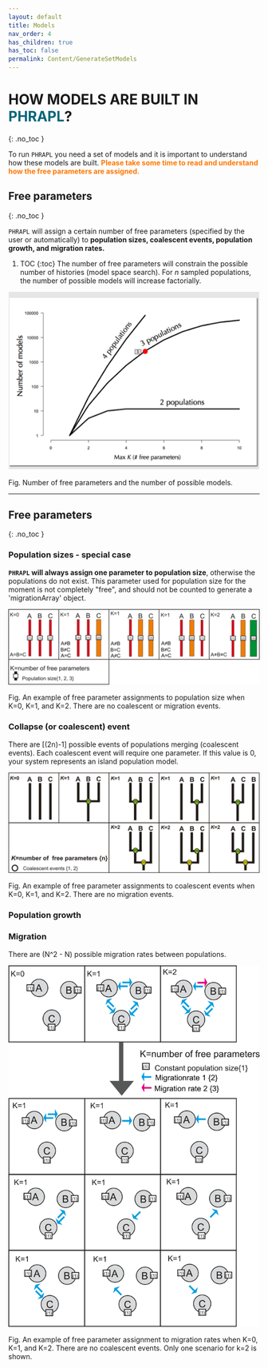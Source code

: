 ```yaml
---
layout: default
title: Models
nav_order: 4
has_children: true
has_toc: false
permalink: Content/GenerateSetModels
---
```


# HOW MODELS ARE BUILT IN **<font color='#006579'>PHRAPL</font>**?
{: .no_toc }

To run `PHRAPL` you need a set of models and it is important to understand how these models are built. __<font color='#ff7700'>Please take some time to read and understand how the free parameters are assigned.</font>__
 
## Free parameters
{: .no_toc }

`PHRAPL` will assign a certain number of free parameters (specified by the user or automatically) to __population sizes, coalescent events, population growth, and migration rates.__ 
1. TOC
{:toc}
The number of free parameters will constrain the possible number of histories (model space search). For _n_ sampled populations, the number of possible models will increase factorially. 

![](https://github.com/ariadnamorales/phrapl-manual/blob/master/images/parameters_models.png?raw=true)

Fig. Number of free parameters and the number of possible models.

---
## Free parameters
{: .no_toc }

### **Population sizes - special case**
**`PHRAPL` will always assign one parameter to population size**, otherwise the populations do not exist. This parameter used for population size for the moment is not completely "free", and should not be counted to generate a 'migrationArray' object.

![](https://github.com/ariadnamorales/phrapl-manual/blob/master/images/k.popsize.0.png?raw=true)

Fig. An example of free parameter assignments to population size when K=0, K=1, and K=2. There are no coalescent or migration events.


### **Collapse (or coalescent) event**
There are [(2n)-1] possible events of populations merging (coalescent events). Each coalescent event will require one parameter. If this value is 0, your system represents an island population model.

![](https://github.com/ariadnamorales/phrapl-manual/blob/master/images/k_coalescence.png?raw=true)

Fig. An example of free parameter assignments to coalescent events when K=0, K=1, and K=2. There are no migration events.

### **Population growth**



### **Migration**
There are (N^2 - N) possible migration rates between populations.

![](https://github.com/ariadnamorales/phrapl-manual/blob/master/images/k.migration.png?raw=true)

Fig. An example of free parameter assignment to migration rates when K=0, K=1, and K=2. There are no coalescent events. Only one scenario for k=2 is shown.

